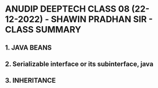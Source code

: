 # ANUDIP DEEPTECH CLASS 08 (22-12-2022) - SHAWIN PRADHAN SIR - CLASS SUMMARY

## 1. JAVA BEANS

## 2. Serializable interface or its subinterface, java

## 3. INHERITANCE